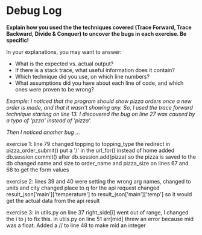 # Debug Log

**Explain how you used the the techniques covered (Trace Forward, Trace Backward, Divide & Conquer) to uncover the bugs in each exercise. Be specific!**

In your explanations, you may want to answer:

- What is the expected vs. actual output?
- If there is a stack trace, what useful information does it contain?
- Which technique did you use, on which line numbers?
- What assumptions did you have about each line of code, and which ones were proven to be wrong?

_Example: I noticed that the program should show pizza orders once a new order is made, and that it wasn't showing any. So, I used the trace forward technique starting on line 13. I discovered the bug on line 27 was caused by a typo of 'pzza' instead of 'pizza'._

_Then I noticed another bug ..._

exercise 1:
line 79 changed topping to topping_type
the redirect in pizza_order_submit() put a '/' in the url_for() instead of home
added db.session.commit() after db.session.add(pizza) so the pizza is saved to the db
changed name and size to order_name and pizza_size on lines 67 and 68 to get the form values

exercise 2:
lines 39 and 40 were setting the wrong arg names, changed to units and city
changed place to q for the api request
changed result_json['main']['temperature'] to result_json['main']['temp'] so it would get the actual data from the api result

exercise 3:
in utils.py on line 37 right_side[i] went out of range, I changed the i to j to fix this.
in utils.py on line 51 arr[mid] threw an error because mid was a float. Added a // to line 48 to make mid an integer